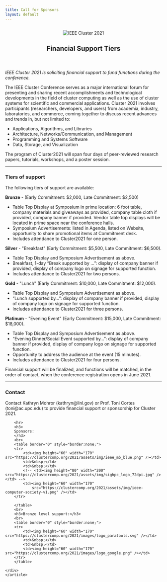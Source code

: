 ```yaml
---
title: Call for Sponsors
layout: default
---
```

<div class="row t30">
<div class="medium-8 columns medium-offset-2 end">
    <article itemscope itemtype="http://schema.org/Article">
    <header>
        <div itemprop="name">
        <p><img src="https://clustercomp.org/2021/images/logo/logo.png" alt="IEEE Cluster 2021"></p>
        <h1>Financial Support Tiers</h1>
        </div>
    </header>
    <div itemprop="articleSection">
        <p><em>IEEE Cluster 2021 is soliciting financial support to fund functions during the conference.</em></p>
        <p>
        The IEEE Cluster Conference serves as a major international forum for presenting and sharing recent
        accomplishments and technological developments in the field of cluster computing as well as the use of
        cluster systems for scientific and commercial applications. Cluster 2021 involves participants (researchers,
        developers, and users) from academia, industry, laboratories, and commerce, coming together to discuss
        recent advances and trends in, but not limited to:
        </p>
        <ul>
        <li>Applications, Algorithms, and Libraries</li>
        <li>Architecture, Networks/Communication, and Management</li>
        <li>Programming and Systems Software</li>
        <li>Data, Storage, and Visualization</li>
        </ul>
        <p>
        The program of Cluster2021 will span four days of peer-reviewed research papers, tutorials, workshops, and a
        poster session.
        </p>
        <hr>
        <h3>
        Tiers of support
        </h3>
        <p>
        The following tiers of support are available:
        </p>
        <p>
        <b>Bronze</b> - (Early Commitment: $2,000, Late Commitment: $2,500)
        </p>
        <ul>
        <li>Table Top Display at Symposium in prime location: 6 foot table, company materials and giveaways as
            provided, company table cloth if provided, company banner if provided. Vendor table top displays will be
            located in prime space near the conference halls.</li>
        <li>Symposium Advertisements: listed in Agenda, listed on Website, opportunity to share promotional items at
            Commitment desk. </li>
        <li>Includes attendance to Cluster2021 for one person.</li>
        </ul>
        <p>
        <b>Silver</b> - "Breakfast" (Early Commitment: $5,500, Late Commitment: $6,500).
        </p>
        <ul>
        <li>Table Top Display and Symposium Advertisement as above. </li>
        <li>Breakfast, 1-day “Break supported by …”: display of company banner if provided, display of company logo
            on signage for supported function.</li>
        <li>Includes attendance to Cluster2021 for two persons.</li>
        </ul>
        <p>
        <b>Gold</b> - "Lunch" (Early Commitment: $10,000, Late Commitment: $12,000).
        </p>
        <ul>
        <li>Table Top Display and Symposium Advertisement as above.</li>
        <li>“Lunch supported by…”: display of company banner if provided, display of company logo on signage for
            supported function. </li>
        <li>Includes attendance to Cluster2021 for three persons.</li>
        </ul>
        <p>
        <b>Platinum</b> - "Evening Event" (Early Commitment: $15,000, Late Commitment: $18,000).
        </p>
        <ul>
        <li>Table Top Display and Symposium Advertisement as above.</li>
        <li>“Evening Dinner/Social Event supported by…”: display of company banner if provided, display of company
            logo on signage for supported function.</li>
        <li>Opportunity to address the audience at the event (15 minutes).</li>
        <li>Includes attendance to Cluster2021 for four persons.</li>
        </ul>
        <p>Financial support will be finalized, and functions will be matched, in the order of contact, when the
        conference registration opens in June 2021.</p>
        <hr>
        <h3>Contact</h3>
        <p>
        Contact Kathryn Mohror (kathryn@llnl.gov) or Prof. Toni Cortes (toni@ac.upc.edu) to provide financial
        support or sponsorship for Cluster 2021.
        </p>

        <hr>
        <h3>
        Sponsors:
        </h3>
        <br>
        <table border="0" style="border:none;">
        <tr>
            <td><img height="60" width="170" src="https://clustercomp.org/2021/assets/img/ieee_mb_blue.png" /></td>
            <td>&nbsp;</td>
            <td>&nbsp;</td>
            <!-- <td><img height="80" width="200" src="https://clustercomp.org/2021/assets/img/sighpc_logo_72dpi.jpg" /></td> -->
            <td><img height="60" width="170"
                src="https://clustercomp.org/2021/assets/img/ieee-computer-society-v1.png" /></td>
        </tr>

        </table>
        <br>
        <h3>Bronze level support:</h3>
        <br>
        <table border="0" style="border:none;">
        <tr>
            <td><img height="60" width="170" src="https://clustercomp.org/2021/images/logo_paratools.svg" /></td>
            <td>&nbsp;</td>
            <td>&nbsp;</td>
            <td><img height="60" width="170" src="https://clustercomp.org/2021/images/logo_google.png" /></td>
        </tr>
        </table>

    </div>
    </article>
</div><!-- /.medium-8.columns -->
</div><!-- /.row -->
